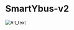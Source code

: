 # SmartYbus-v2
![Alt_text](https://github.com/hampadco/SmartYbus-v2/blob/master/screencapture-localhost-5015-2023-09-02-20_06_54.png)
